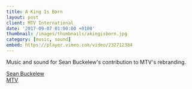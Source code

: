 ```yaml
---
title: A King Is Born
layout: post
client: MTV International
date: '2017-09-07 01:00:00 +0100'
thumbnail: /images/thumbnails/akingisborn.jpg
category: [music, sound]
embed: https://player.vimeo.com/video/232712384
---
```


Music and sound for Sean Buckelew's contribution to MTV's rebranding.

[Sean Buckelew](http://www.seanbuckelew.com/)  
[MTV](www.mtv.com)
